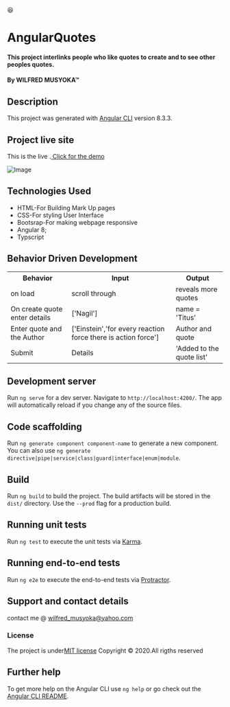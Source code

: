 :satisfied:
#  AngularQuotes
#### This project interlinks people who like quotes to create and to see other peoples quotes.
#### By **WILFRED MUSYOKA**&trade;

## Description

This project was generated with [Angular CLI](https://github.com/angular/angular-cli) version 8.3.3.

## Project live site
  This is the live .[ Click for the demo]()

  ![Image](src/assets/)

  ## Technologies Used
* HTML-For Building Mark Up pages
* CSS-For styling User Interface
* Bootsrap-For making webpage responsive
* Angular 8;
* Typscript

## Behavior Driven Development
<table>
    <tr>
      <th>Behavior</th> 
      <th>Input</th> 
      <th>Output</th>   
    </tr>
    <tr>
        <td>on load</td>
        <td>scroll through </td>
        <td>reveals more quotes</td>
    </tr> 
    <tr>
        <td>On create quote enter details</td>
        <td>['Nagil']</td>
        <td>name = 'Titus'</td>
    </tr>
    <tr>
        <td>Enter quote and the Author</td>
        <td>['Einstein','for every reaction force there is action force']</td>
        <td>Author and quote</td>
    </tr>
    <tr>
        <td>Submit</td>
        <td>Details</td>
        <td>'Added to the quote list'</td>
    </tr>
       
</table>


## Development server

Run `ng serve` for a dev server. Navigate to `http://localhost:4200/`. The app will automatically reload if you change any of the source files.

## Code scaffolding

Run `ng generate component component-name` to generate a new component. You can also use `ng generate directive|pipe|service|class|guard|interface|enum|module`.

## Build

Run `ng build` to build the project. The build artifacts will be stored in the `dist/` directory. Use the `--prod` flag for a production build.

## Running unit tests

Run `ng test` to execute the unit tests via [Karma](https://karma-runner.github.io).

## Running end-to-end tests

Run `ng e2e` to execute the end-to-end tests via [Protractor](http://www.protractortest.org/).

## Support and contact details
contact me @ wilfred_musyoka@yahoo.com
### License
The project is under[MIT license](/blob/master/LICENSE)
Copyright &copy; 2020.All rigths reserved

## Further help

To get more help on the Angular CLI use `ng help` or go check out the [Angular CLI README](https://github.com/angular/angular-cli/blob/master/README.md).